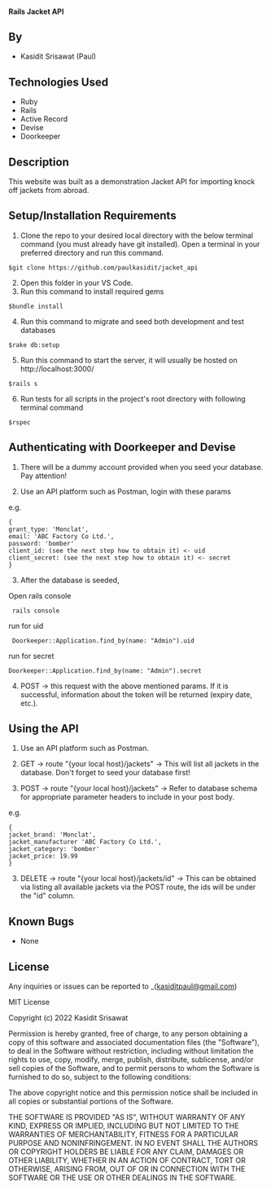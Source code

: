 #### Rails Jacket API
## By

* Kasidit Srisawat (Paul)

## Technologies Used

* Ruby 
* Rails 
* Active Record
* Devise 
* Doorkeeper

## Description

This website was built as a demonstration Jacket API for importing knock off jackets from abroad. 

## Setup/Installation Requirements

1. Clone the repo to your desired local directory with the below terminal command (you must already have git installed). Open a terminal in your preferred directory and run this command. 

```
$git clone https://github.com/paulkasidit/jacket_api
``` 
2. Open this folder in your VS Code. 
3. Run this command to install required gems
``` 
$bundle install
``` 
4. Run this command to migrate and seed both development and test databases 
``` 
$rake db:setup
```
5. Run this command to start the server, it will usually be hosted on http://localhost:3000/
``` 
$rails s 
```
6. Run tests for all scripts in the project's root directory with following terminal command
``` 
$rspec 
``` 

## Authenticating with Doorkeeper and Devise 

1. There will be a dummy account provided when you seed your database. Pay attention! 

2. Use an API platform such as Postman, login with these params 

  e.g.  
  ```  
  { 
  grant_type: 'Monclat',
  email: 'ABC Factory Co Ltd.', 
  password: 'bomber' 
  client_id: (see the next step how to obtain it) <- uid
  client_secret: (see the next step how to obtain it) <- secret
  }
  ``` 
3. After the database is seeded,

 Open rails console

  ``` 
   rails console
  ``` 

 run for uid 

  ``` 
   Doorkeeper::Application.find_by(name: "Admin").uid
  ``` 

 run for secret
   ``` 
   Doorkeeper::Application.find_by(name: "Admin").secret
  ``` 

4. POST -> this request with the above mentioned params. If it is successful, information about the token will be returned (expiry date, etc.). 

## Using the API 

1. Use an API platform such as Postman. 

2. GET -> route "{your local host}/jackets" 
   -> This will list all jackets in the database. Don't forget to seed your database first! 

2. POST -> route "{your local host}/jackets" 
  -> Refer to database schema for appropriate parameter headers to include in your post body. 

  e.g.  
  ```  
  { 
  jacket_brand: 'Monclat',
  jacket_manufacturer 'ABC Factory Co Ltd.', 
  jacket_category: 'bomber' 
  jacket_price: 19.99
  }
  ``` 
  

3. DELETE -> route "{your local host}/jackets/id"
   -> This can be obtained via listing all available jackets via the POST route, the ids will be under the "id" column. 

## Known Bugs

* None

## License

Any inquiries or issues can be reported to _(kasiditpaul@gmail.com)

MIT License

Copyright (c) 2022 Kasidit Srisawat

Permission is hereby granted, free of charge, to any person obtaining a copy
of this software and associated documentation files (the "Software"), to deal
in the Software without restriction, including without limitation the rights
to use, copy, modify, merge, publish, distribute, sublicense, and/or sell
copies of the Software, and to permit persons to whom the Software is
furnished to do so, subject to the following conditions:

The above copyright notice and this permission notice shall be included in all
copies or substantial portions of the Software.

THE SOFTWARE IS PROVIDED "AS IS", WITHOUT WARRANTY OF ANY KIND, EXPRESS OR
IMPLIED, INCLUDING BUT NOT LIMITED TO THE WARRANTIES OF MERCHANTABILITY,
FITNESS FOR A PARTICULAR PURPOSE AND NONINFRINGEMENT. IN NO EVENT SHALL THE
AUTHORS OR COPYRIGHT HOLDERS BE LIABLE FOR ANY CLAIM, DAMAGES OR OTHER
LIABILITY, WHETHER IN AN ACTION OF CONTRACT, TORT OR OTHERWISE, ARISING FROM,
OUT OF OR IN CONNECTION WITH THE SOFTWARE OR THE USE OR OTHER DEALINGS IN THE
SOFTWARE.
